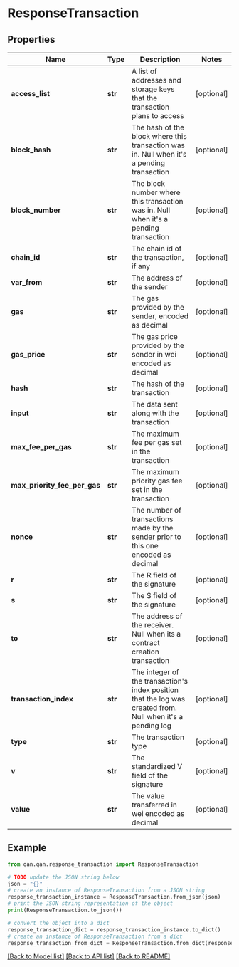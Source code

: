 # ResponseTransaction


## Properties

Name | Type | Description | Notes
------------ | ------------- | ------------- | -------------
**access_list** | **str** | A list of addresses and storage keys that the transaction plans to access | [optional] 
**block_hash** | **str** | The hash of the block where this transaction was in. Null when it&#39;s a pending transaction | [optional] 
**block_number** | **str** | The block number where this transaction was in. Null when it&#39;s a pending transaction | [optional] 
**chain_id** | **str** | The chain id of the transaction, if any | [optional] 
**var_from** | **str** | The address of the sender | [optional] 
**gas** | **str** | The gas provided by the sender, encoded as decimal | [optional] 
**gas_price** | **str** | The gas price provided by the sender in wei encoded as decimal | [optional] 
**hash** | **str** | The hash of the transaction | [optional] 
**input** | **str** | The data sent along with the transaction | [optional] 
**max_fee_per_gas** | **str** | The maximum fee per gas set in the transaction | [optional] 
**max_priority_fee_per_gas** | **str** | The maximum priority gas fee set in the transaction | [optional] 
**nonce** | **str** | The number of transactions made by the sender prior to this one encoded as decimal | [optional] 
**r** | **str** | The R field of the signature | [optional] 
**s** | **str** | The S field of the signature | [optional] 
**to** | **str** | The address of the receiver. Null when its a contract creation transaction | [optional] 
**transaction_index** | **str** | The integer of the transaction&#39;s index position that the log was created from. Null when it&#39;s a pending log | [optional] 
**type** | **str** | The transaction type | [optional] 
**v** | **str** | The standardized V field of the signature | [optional] 
**value** | **str** | The value transferred in wei encoded as decimal | [optional] 

## Example

```python
from qan.qan.response_transaction import ResponseTransaction

# TODO update the JSON string below
json = "{}"
# create an instance of ResponseTransaction from a JSON string
response_transaction_instance = ResponseTransaction.from_json(json)
# print the JSON string representation of the object
print(ResponseTransaction.to_json())

# convert the object into a dict
response_transaction_dict = response_transaction_instance.to_dict()
# create an instance of ResponseTransaction from a dict
response_transaction_from_dict = ResponseTransaction.from_dict(response_transaction_dict)
```
[[Back to Model list]](../README.md#documentation-for-models) [[Back to API list]](../README.md#documentation-for-api-endpoints) [[Back to README]](../README.md)


